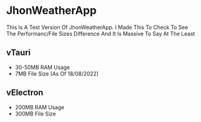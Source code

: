 # JhonWeatherApp

This Is A Test Version Of JhonWeatherApp. I Made This To Check To See The Performanc/File Sizes Difference And It Is Massive To Say At The Least

## vTauri
- 30-50MB RAM Usage
- 7MB File Size (As Of 18/08/2022)

## vElectron
- 200MB RAM Usage
- 300MB File Size
